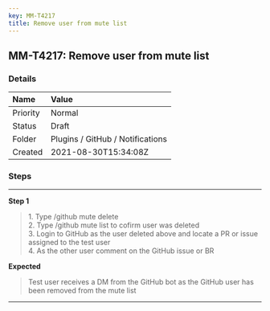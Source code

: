 ```yaml
---
key: MM-T4217
title: Remove user from mute list
---
```


## MM-T4217: Remove user from mute list

### Details

| Name     | Value                            |
| :------- | :------------------------------- |
| Priority | Normal                           |
| Status   | Draft                            |
| Folder   | Plugins / GitHub / Notifications |
| Created  | 2021-08-30T15:34:08Z             |

### Steps

<hr/>

**Step 1**

> <article>1. Type /github mute delete <br />2. Type /github mute list to cofirm user was deleted<br />3. Login to GitHub as the user deleted above and locate a PR or issue assigned to the test user<br />4. As the other user comment on the GitHub issue or BR</article>

**Expected**

> <article>Test user receives a DM from the GitHub bot as the GitHub user has been removed from the mute list</article>

<hr/>
